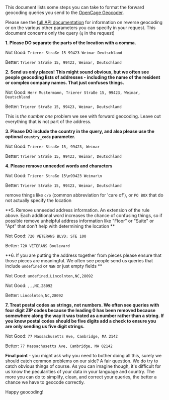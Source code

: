 This document lists some steps you can take to format the forward geocoding queries you send to the [OpenCage Geocoder](https://geocoder.opencagedata.com).

Please see the [full API documentation](https://geocoder.opencagedata.com/api) for information on reverse geocoding or on the various other parameters you can specify in your request. This document concerns only the query (`q` in the request)

**1. Please DO separate the parts of the location with a comma.**

Not Good: `Trierer Straße 15 99423 Weimar Deutschland`

Better: `Trierer Straße 15, 99423, Weimar, Deutschland`

**2. Send us only places! This might sound obvious, but we often see people geocoding lists of addresses - including the name of the resident or complex company names. That just confuses things.**

Not Good: `Herr Mustermann, Trierer Straße 15, 99423, Weimar, Deutschland`

Better: `Trierer Straße 15, 99423, Weimar, Deutschland`

This is _the number one_ problem we see with forward geocoding. Leave out everything that is not part of the address.

**3. Please DO include the country in the query, and also please use the optional `country_code` parameter.**

Not Good: `Trierer Straße 15, 99423, Weimar`

Better: `Trierer Straße 15, 99423, Weimar, Deutschland`

**4. Please remove unneeded words and characters**

Not Good: `Trierer Straße 15\n99423 Weimar\n`

Better: `Trierer Straße 15, 99423, Weimar, Deutschland`

remove things like `c/o` (common abbreviation for 'care of'), or `PO BOX` that do not actually specify the location

**5. Remove unneeded address information. An extension of the rule above. Each additional word increases the chance of confusing things, so if possible remove unhelpful address information like "Floor" or "Suite" or "Apt" that don't help with determining the location **

Not Good: `720 VETERANS BLVD; STE 100`

Better: `720 VETERANS Boulevard`


**6. If you are putting the address together from pieces please ensure that those pieces are meaningful. We often see people send us queries that include `undefined` or `NaN` or just empty fields **

Not Good: `undefined,Lincolnton,NC,28092`

Not Good: `,,,NC,28092`

Better: `Lincolnton,NC,28092`

**7. Treat postal codes as strings, not numbers. We often see queries with four digit ZIP codes because the leading 0 has been removed because somewhere along the way it was trated as a number rather than a string. If you know postal codes should be five digits add a check to ensure you are only sending us five digit strings.** 

Not Good: `77 Massachusetts Ave, Cambridge, MA 2142`

Better: `77 Massachusetts Ave, Cambridge, MA 02142`


**Final point** - you might ask why you need to bother doing all this, surely we should catch common problems on our side? A fair question. We do try to catch obvious things of course. As you can imagine though, it's difficult for us know the pecularities of your data in your language and country. The more you can do to simplify, clean, and correct your queries, the better a chance we have to geocode correctly.

Happy geocoding!
